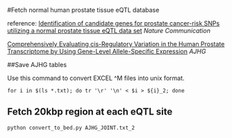 #Fetch normal human prostate tissue eQTL database

reference: [Identification of candidate genes for prostate cancer-risk SNPs utilizing a normal prostate tissue eQTL data set](http://www.nature.com/ncomms/2015/151127/ncomms9653/abs/ncomms9653.html)
*Nature Communication*

[Comprehensively Evaluating cis-Regulatory Variation in the Human Prostate Transcriptome by Using Gene-Level Allele-Specific Expression](http://www.sciencedirect.com/science/article/pii/S0002929715001524)
*AJHG*

##Save AJHG tables

Use this command to convert EXCEL ^M files into unix format.
```
for i in $(ls *.txt); do tr '\r' '\n' < $i > ${i}_2; done
```
## Fetch 20kbp region at each eQTL site

```
python convert_to_bed.py AJHG_JOINT.txt_2
```

